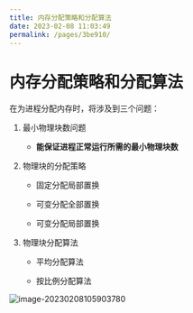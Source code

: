 ```yaml
---
title: 内存分配策略和分配算法
date: 2023-02-08 11:03:49
permalink: /pages/3be910/
---
```

# 内存分配策略和分配算法

在为进程分配内存时，将涉及到三个问题：

1. 最小物理块数问题

	- **能保证进程正常运行所需的最小物理块数**

3. 物理块的分配策略

   - 固定分配局部置换

   - 可变分配全部置换

   - 可变分配局部置换

4. 物理块分配算法

   - 平均分配算法

   - 按比例分配算法

![image-20230208105903780](https://static.pil0txia.com/picgo/image-20230208105903780.webp)